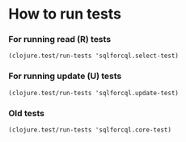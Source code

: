 # How to run tests

### For running read (R) tests

```
(clojure.test/run-tests 'sqlforcql.select-test)
```

### For running update (U) tests

```
(clojure.test/run-tests 'sqlforcql.update-test)
```

### Old tests
```
(clojure.test/run-tests 'sqlforcql.core-test)
```
